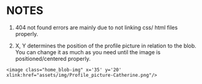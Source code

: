 
# NOTES

1. 404 not found errors are mainly due to not linking css/
   html files properly.
 
 
2. X, Y determines the position of the profile picture in 
    relation to the blob. You can change it as much as you need until the image is positioned/centered properly. 
 
 ```
 <image class="home_blob-img" x='35' y='20' xlink:href="assets/img/Profile_picture-Catherine.png"/>
 ```


